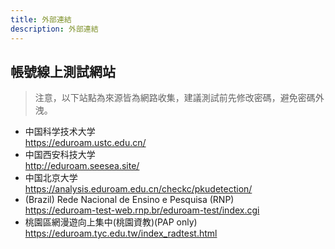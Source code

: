 ```yaml
---
title: 外部連結
description: 外部連結
---
```

## 帳號線上測試網站
> 注意，以下站點為來源皆為網路收集，建議測試前先修改密碼，避免密碼外洩。<br>
- 中国科学技术大学<br>
  <https://eduroam.ustc.edu.cn/>
- 中国西安科技大学<br>
  <http://eduroam.seesea.site/>
- 中国北京大学<br>
  <https://analysis.eduroam.edu.cn/checkc/pkudetection/>
- (Brazil) Rede Nacional de Ensino e Pesquisa (RNP)<br>
  <https://eduroam-test-web.rnp.br/eduroam-test/index.cgi>
- 桃園區網漫遊向上集中(桃園資教)(PAP only)<br>
  <https://eduroam.tyc.edu.tw/index_radtest.html>

